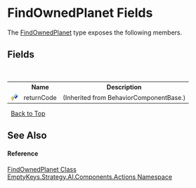 # FindOwnedPlanet Fields
 

The <a href="T_EmptyKeys_Strategy_AI_Components_Actions_FindOwnedPlanet">FindOwnedPlanet</a> type exposes the following members.


## Fields
&nbsp;<table><tr><th></th><th>Name</th><th>Description</th></tr><tr><td>![Protected field](media/protfield.gif "Protected field")</td><td>returnCode</td><td> (Inherited from BehaviorComponentBase.)</td></tr></table>&nbsp;
<a href="#findownedplanet-fields">Back to Top</a>

## See Also


#### Reference
<a href="T_EmptyKeys_Strategy_AI_Components_Actions_FindOwnedPlanet">FindOwnedPlanet Class</a><br /><a href="N_EmptyKeys_Strategy_AI_Components_Actions">EmptyKeys.Strategy.AI.Components.Actions Namespace</a><br />